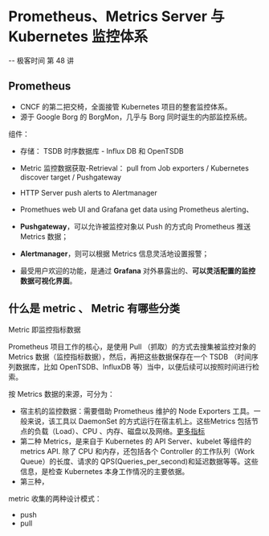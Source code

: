 # Prometheus、Metrics Server 与 Kubernetes 监控体系
-- 极客时间 第 48 讲
## Prometheus
- CNCF 的第二把交椅，全面接管 Kubernetes 项目的整套监控体系。
- 源于 Google Borg 的 BorgMon，几乎与 Borg 同时诞生的内部监控系统。


组件：
- 存储： TSDB 时序数据库 - Influx DB 和 OpenTSDB
- Metric 监控数据获取-Retrieval： pull from Job exporters / Kubernetes discover target / Pushgateway
- HTTP Server push alerts to Alertmanager
- Promethues web UI and Grafana get data using Prometheus alerting、

- **Pushgateway**，可以允许被监控对象以 Push 的方式向 Prometheus 推送 Metrics 数据；
- **Alertmanager**，则可以根据 Metrics 信息灵活地设置报警；
- 最受用户欢迎的功能，是通过 **Grafana** 对外暴露出的、**可以灵活配置的监控数据可视化界面**。

## 什么是 metric 、 Metric 有哪些分类

Metric 即监控指标数据

Prometheus 项目工作的核心，是使用 Pull （抓取）的方式去搜集被监控对象的 Metrics 数据（监控指标数据），然后，再把这些数据保存在一个 TSDB （时间序列数据库，比如 OpenTSDB、InfluxDB 等）当中，以便后续可以按照时间进行检索。

按 Metrics 数据的来源，可分为：
- 宿主机的监控数据：需要借助 Prometheus 维护的 Node Exporters 工具。一般来说，该工具以 DaemonSet 的方式运行在宿主机上。这些Metrics 包括节点的负载（Load）、CPU 、内存、磁盘以及网络。[更多指标](https://github.com/prometheus/node_exporter#enabled-by-default)
- 第二种 Metrics，是来自于 Kubernetes 的 API Server、kubelet 等组件的 metrics API. 除了 CPU 和内存，还包括各个 Controller 的工作队列（Work Queue）的长度、请求的 QPS(Queries_per_second)和延迟数据等等。这些信息，是检查 Kubernetes 本身工作情况的主要依据。
- 第三种，


metric 收集的两种设计模式：
- push
- pull





